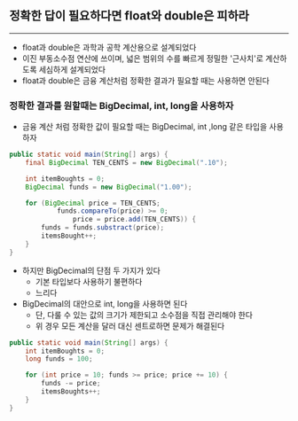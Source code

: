 ## 정확한 답이 필요하다면 float와 double은 피하라
---
- float과 double은 과학과 공학 계산용으로 설계되었다
- 이진 부동소수점 연산에 쓰이며, 넓은 범위의 수를 빠르게 정밀한 '근사치'로 계산하도록 세심하게 설계되었다
- float과 double은 금융 계산처럼 정확한 결과가 필요할 때는 사용하면 안된다

### 정확한 결과를 원할때는 BigDecimal, int, long을 사용하자
- 금융 계산 처럼 정확한 값이 필요할 때는 BigDecimal, int ,long 같은 타입을 사용하자

```Java
public static void main(String[] args) {
	final BigDecimal TEN_CENTS = new BigDecimal(".10");

	int itemBoughts = 0;
	BigDecimal funds = new BigDecimal("1.00");

	for (BigDecimal price = TEN_CENTS; 
			funds.compareTo(price) >= 0; 
				price = price.add(TEN_CENTS)) {
		funds = funds.substract(price);
		itemsBought++;
	}
}
```

- 하지만 BigDecimal의 단점 두 가지가 있다
	- 기본 타입보다 사용하기 불편하다
	- 느리다
- BigDecimal의 대안으로 int, long을 사용하면 된다
	- 단, 다룰 수 있는 값의 크기가 제한되고 소수점을 직접 관리해야 한다
	- 위 경우 모든 계산을 달러 대신 센트로하면 문제가 해결된다

```Java
public static void main(String[] args) {
	int itemBoughts = 0;
	long funds = 100;

	for (int price = 10; funds >= price; price += 10) {
		funds -= price;
		itemsBoughts++;
	}
}
```

